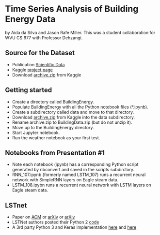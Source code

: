 # Time Series Analysis of Building Energy Data
by Aida da Silva and Jason Rafe Miller.
This was a student collaboration for WVU CS 677 with Professor Dehzangi.


## Source for the Dataset

* Publication [Scientific Data](https://www.nature.com/articles/s41597-020-00712-x)
* Kaggle [project page](https://www.kaggle.com/claytonmiller/buildingdatagenomeproject2)
* Download [archive.zip](https://www.kaggle.com/claytonmiller/buildingdatagenomeproject2/download) from Kaggle

## Getting started
* Create a directory called BuildingEnergy.
* Populate BuildingEnergy with all the Python notebook files (*.ipynb).
* Create a subdirectory called data and move to that directory.
* Download [archive.zip](https://www.kaggle.com/claytonmiller/buildingdatagenomeproject2/download) 
from Kaggle into the data subdirectory.
* Rename archive.zip to BuildingData.zip (but do not unzip it).
* Move up to the BuildingEnergy directory.
* Start Jupyter notebook.
* Run the weather notebook as your first test.

## Notebooks from Presentation #1
* Note each notebook (ipynb) has a corresponding Python script generated by nbconvert and saved in the scripts subdirctory.
* RNN_107.ipynb (formerly named LSTM_107) runs a recurrent neural network with SimpleRNN layers on Eagle steam data.
* LSTM_108.ipybn runs a recurrent neural network with LSTM layers on Eagle steam data.

## LSTnet
* Paper on [ACM](https://dl.acm.org/doi/abs/10.1145/3209978.3210006)
or [arXiv](https://arxiv.org/abs/1703.07015) or [arXiv](https://arxiv.org/pdf/1703.07015.pdf)
* LSTNet authors posted their Python 2 [code](https://github.com/laiguokun/LSTNet)
* A 3rd party Python 3 and Keras implementation [here](https://github.com/fbadine/LSTNet) and [here](https://github.com/Lorne0/LSTNet_keras)
